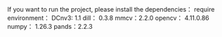 If you want to run the project, please install the dependencies：
require environment：
DCnv3: 1.1
dill： 0.3.8
mmcv：2.2.0
opencv： 4.11.0.86
numpy： 1.26.3
pands：2.2.3
